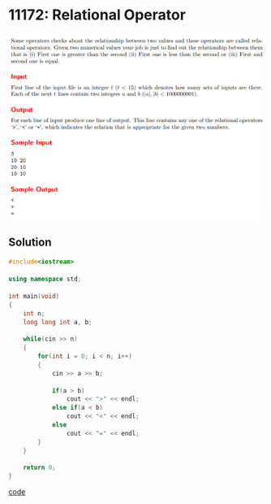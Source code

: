 # 11172: Relational Operator
![11172: Relational Operator](https://github.com/Offliners/UVa-writeup/blob/main/Problem/level1/11172/11172.PNG)

## Solution
```C++
#include<iostream>

using namespace std;

int main(void)
{
	int n;
	long long int a, b;
	
	while(cin >> n)
	{
		for(int i = 0; i < n; i++)
		{
			cin >> a >> b;
			
			if(a > b)
				cout << ">" << endl;
			else if(a < b)
				cout << "<" << endl;
			else
				cout << "=" << endl;
		}
	}
	
	return 0;
}
```
[code](11172.cpp)
